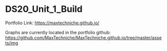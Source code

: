 # DS20_Unit_1_Build

Portfolio Link: https://maxtechniche.github.io/

Graphs are currently located in the portfolio github: https://github.com/MaxTechniche/MaxTechniche.github.io/tree/master/assets/img
